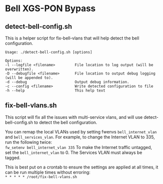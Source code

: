 # Bell XGS-PON Bypass

## detect-bell-config.sh
This is a helper script for fix-bell-vlans that will help detect the bell configuration.
```
Usage: ./detect-bell-config.sh [options]

Options:
-l --logfile <filename>         File location to log output (will be overwritten).
-D --debugfile <filename>       File location to output debug logging (will be appended to).
-d --debug                      Output debug information.
-c --config <filename>          Write detected configuration to file
-h --help                       This help text
```

## fix-bell-vlans.sh
This script will fix all the issues with multi-service vlans, and will use detect-bell-config.sh to detect the bell configuration.

You can remap the local VLANs used by setting fwenvs `bell_internet_vlan` and `bell_services_vlan`. For example, to change the Internet VLAN to 335, run the following twice:  
`fw_setenv bell_internet_vlan 335`
To make the Internet traffic untagged, set the `bell_internet_vlan` to 0. The Services VLAN must always be tagged.

This is best put on a crontab to ensure the settings are applied at all times, it can be run multiple times without erroring:  
`* * * * * /root/fix-bell-vlans.sh`

